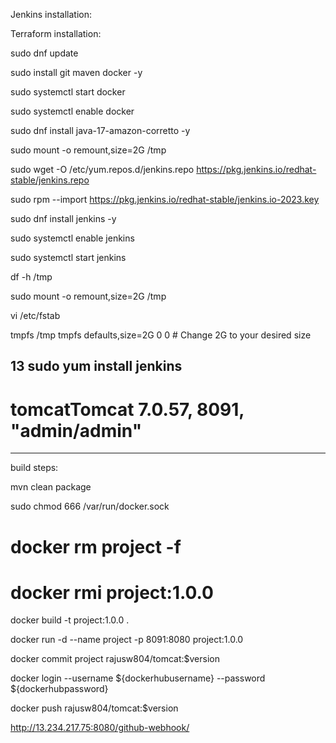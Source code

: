 Jenkins installation:

Terraform installation:

sudo dnf update

sudo install git maven docker -y
   
sudo  systemctl start docker
     
sudo systemctl enable docker

sudo dnf install java-17-amazon-corretto -y

sudo mount -o remount,size=2G /tmp

sudo wget -O /etc/yum.repos.d/jenkins.repo https://pkg.jenkins.io/redhat-stable/jenkins.repo

sudo rpm --import https://pkg.jenkins.io/redhat-stable/jenkins.io-2023.key

sudo dnf install jenkins -y

sudo systemctl enable jenkins

sudo systemctl start jenkins

df -h /tmp

sudo mount -o remount,size=2G /tmp

vi /etc/fstab

tmpfs /tmp tmpfs defaults,size=2G 0 0 # Change 2G to your desired size

   
   13  sudo yum install jenkins
-------------------------------------

# tomcatTomcat 7.0.57, 8091, "admin/admin" 

-----------------------------------------
build steps:

mvn clean package

sudo chmod 666 /var/run/docker.sock

# docker rm project -f

#  docker rmi project:1.0.0

docker build -t project:1.0.0 .

docker run -d --name project -p 8091:8080 project:1.0.0

docker commit project rajusw804/tomcat:$version

docker login --username ${dockerhubusername} --password ${dockerhubpassword}

docker push rajusw804/tomcat:$version

http://13.234.217.75:8080/github-webhook/
